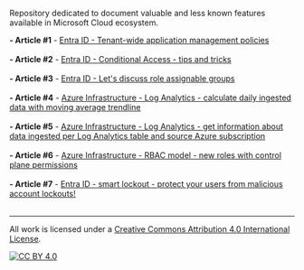 Repository dedicated to document valuable and less known features available in Microsoft Cloud ecosystem.

**- Article #1** - [Entra ID - Tenant-wide application management policies](https://github.com/lucas-ko/MicrosoftCloudNotes/blob/main/EntraID-AppManagementPolicies.md)<br><br>
**- Article #2** - [Entra ID - Conditional Access - tips and tricks](https://github.com/lucas-ko/MicrosoftCloudNotes/blob/main/CATipsTricks.md)<br><br>
**- Article #3** - [Entra ID - Let's discuss role assignable groups](https://github.com/lucas-ko/MicrosoftCloudNotes/blob/main/RoleAssignableGroups.md)<br><br>
**- Article #4** - [Azure Infrastructure - Log Analytics - calculate daily ingested data with moving average trendline](https://github.com/lucas-ko/MicrosoftCloudNotes/blob/main/AzureInfra-CalculateIngestedData.md)<br><br>
**- Article #5** - [Azure Infrastructure - Log Analytics - get information about data ingested per Log Analytics table and source Azure subscription](https://github.com/lucas-ko/MicrosoftCloudNotes/blob/main/AzureInfra-CalculateIngestedDataPerSubscription.md)<br><br>
**- Article #6** - [Azure Infrastructure - RBAC model - new roles with control plane permissions](https://github.com/lucas-ko/MicrosoftCloudNotes/blob/main/AzureInfra-NewRolesWithControlPlanePermissions.md)<br><br>
**- Article #7** - [Entra ID - smart lockout - protect your users from malicious account lockouts!](https://github.com/lucas-ko/MicrosoftCloudNotes/blob/main/EntraID-SmartLockout.md)<br><br>

---
All work is licensed under a [Creative Commons Attribution 4.0 International License][cc-by].

[![CC BY 4.0][cc-by-image]][cc-by]

[cc-by]: http://creativecommons.org/licenses/by/4.0/
[cc-by-image]: https://i.creativecommons.org/l/by/4.0/88x31.png
[cc-by-shield]: https://img.shields.io/badge/License-CC%20BY%204.0-lightgrey.svg
